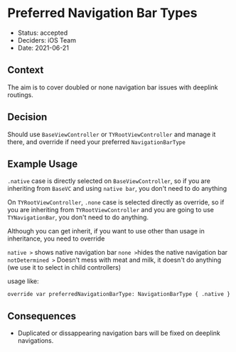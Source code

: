 # Preferred Navigation Bar Types

* Status: accepted
* Deciders: iOS Team
* Date: 2021-06-21

## Context

The aim is to cover doubled or none navigation bar issues with deeplink routings.

## Decision

Should use `BaseViewController` or `TYRootViewController` and manage it there, and override if need your preferred `NavigationBarType`

## Example Usage

`.native` case is directly selected on `BaseViewController`, so if you are inheriting from `BaseVC` and using `native bar`, you don't need to do anything


On `TYRootViewController`, `.none` case is selected directly as override, so if you are inheriting from `TYRootViewController` and you are going to use `TYNavigationBar`, you don't need to do anything.


Although you can get inherit, if you want to use other than usage in inheritance, you need to override

`native >` shows native navigation bar
`none >`hides the native navigation bar
`notDetermined >` Doesn't mess with meat and milk, it doesn't do anything (we use it to select in child controllers)

usage like:

`override var preferredNavigationBarType: NavigationBarType { .native }`


## Consequences

* Duplicated or dissappearing navigation bars will be fixed on deeplink navigations.

